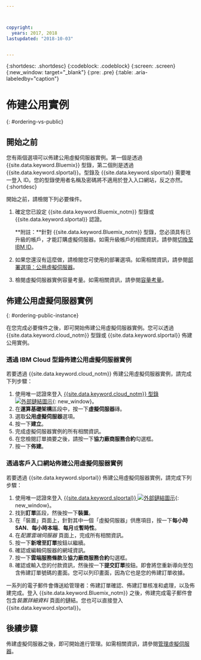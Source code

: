 ```yaml
---



copyright:
  years: 2017, 2018
lastupdated: "2018-10-03"


---
```


{:shortdesc: .shortdesc}
{:codeblock: .codeblock}
{:screen: .screen}
{:new_window: target="_blank"}
{:pre: .pre}
{:table: .aria-labeledby="caption"}

# 佈建公用實例
{: #ordering-vs-public}

## 開始之前
您有兩個選項可以佈建公用虛擬伺服器實例。第一個是透過 {{site.data.keyword.Bluemix}} 型錄，第二個則是透過 {{site.data.keyword.slportal}}。型錄及 {{site.data.keyword.slportal}} 需要唯一登入 ID。您的型錄使用者名稱及密碼將不適用於登入入口網站，反之亦然。
{:shortdesc}

開始之前，請檢閱下列必要條件。

  1. 確定您已設定 {{site.data.keyword.Bluemix_notm}} 型錄或 {{site.data.keyword.slportal}} 認證。

     **附註：**針對 {{site.data.keyword.Bluemix_notm}} 型錄，您必須具有已升級的帳戶，才能訂購虛擬伺服器。如需升級帳戶的相關資訊，請參閱[切換至 IBM ID](https://console.bluemix.net/docs/admin/softlayerlink.html)。

  2. 如果您還沒有這麼做，請檢閱您可使用的部署選項。如需相關資訊，請參閱[部署選項：公用虛擬伺服器](../vsi/vsi_public.html)。

  3. 檢閱虛擬伺服器實例容量考量。如需相關資訊，請參閱[容量考量](ts_capacity_bp.html)。

## 佈建公用虛擬伺服器實例
{: #ordering-public-instance}

在您完成必要條件之後，即可開始佈建公用虛擬伺服器實例。您可以透過 {{site.data.keyword.cloud_notm}} 型錄或 {{site.data.keyword.slportal}} 佈建公用實例。

### 透過 IBM Cloud 型錄佈建公用虛擬伺服器實例
若要透過 {{site.data.keyword.cloud_notm}} 佈建公用虛擬伺服器實例，請完成下列步驟：

  1. 使用唯一認證來登入 [{{site.data.keyword.cloud_notm}} 型錄 ![外部鏈結圖示](../icons/launch-glyph.svg "外部鏈結圖示")](https://console.bluemix.net/catalog/){: new_window}。 
  2. 在**運算基礎架構**區段中，按一下**虛擬伺服器**磚。
  3. 選取**公用虛擬伺服器**選項。
  4. 按一下**建立**。
  5. 完成虛擬伺服器實例的所有相關資訊。 
  6. 在您檢閱訂單摘要之後，請按一下**協力廠商服務合約**勾選框。 
  7. 按一下**佈建**。
  
### 透過客戶入口網站佈建公用虛擬伺服器實例
若要透過 {{site.data.keyword.slportal}} 佈建公用虛擬伺服器實例，請完成下列步驟：

  1. 使用唯一認證來登入 [{{site.data.keyword.slportal}} ![外部鏈結圖示](../icons/launch-glyph.svg "外部鏈結圖示")](https://control.softlayer.com/){: new_window}。
  2. 找到**訂單**區段，然後按一下**裝置**。 
  3. 在「裝置」頁面上，針對其中一個「虛擬伺服器」供應項目，按一下**每小時 SAN**、**每小時本端**、**每月**或**暫時性**。
  4. 在*配置雲端伺服器* 頁面上，完成所有相關資訊。
  5. 按一下**新增至訂單**按鈕以繼續。
  6. 確認或編輯伺服器的網域資訊。
  7. 按一下**雲端服務條款**及**協力廠商服務合約**勾選框。
  8. 確認或輸入您的付款資訊，然後按一下**提交訂單**按鈕。即會將您重新導向至包含佈建訂單號碼的畫面。您可以列印畫面，因為它也是您的佈建訂單收據。

 一系列的電子郵件會傳送給管理者：佈建訂單確認、佈建訂單核准和處理，以及佈建完成。登入 {{site.data.keyword.Bluemix_notm}} 之後，佈建完成電子郵件會包含*裝置詳細資料* 頁面的鏈結。您也可以直接登入 {{site.data.keyword.slportal}}。

## 後續步驟
佈建虛擬伺服器之後，即可開始進行管理。如需相關資訊，請參閱[管理虛擬伺服器](../vsi/vsi_managing.html)。
